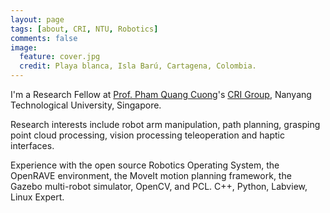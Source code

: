 ```yaml
---
layout: page
tags: [about, CRI, NTU, Robotics]
comments: false
image:
  feature: cover.jpg
  credit: Playa blanca, Isla Barú, Cartagena, Colombia.
---
```


I'm a Research Fellow at [Prof. Pham Quang Cuong](http://research.ntu.edu.sg/expertise/academicprofile/Pages/StaffProfile.aspx?ST_EMAILID=CUONG)'s [CRI Group](http://www.ntu.edu.sg/home/cuong/), Nanyang Technological University, Singapore.

Research interests include robot arm manipulation, path planning, grasping point cloud processing, vision processing teleoperation and haptic interfaces.

Experience with the open source Robotics Operating System, the OpenRAVE environment, the MoveIt motion planning framework, the Gazebo multi-robot simulator, OpenCV, and PCL. C++, Python, Labview, Linux Expert.
